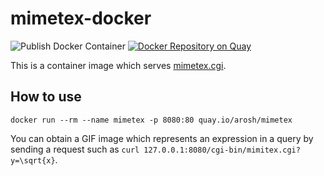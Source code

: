 # mimetex-docker

![Publish Docker Container
](https://github.com/arosh/mimetex-docker/workflows/Publish%20Docker%20Container/badge.svg)
 [![Docker Repository on Quay](https://quay.io/repository/arosh/mimetex/status "Docker Repository on Quay")](https://quay.io/repository/arosh/mimetex)

This is a container image which serves [mimetex.cgi](http://www.forkosh.com/mimetex.html).

## How to use

```shell
docker run --rm --name mimetex -p 8080:80 quay.io/arosh/mimetex
```

You can obtain a GIF image which represents an expression in a query by sending a request such as `curl 127.0.0.1:8080/cgi-bin/mimitex.cgi?y=\sqrt{x}`.
